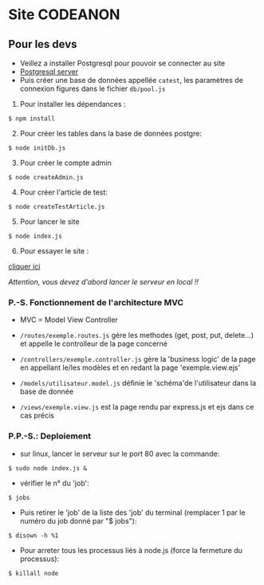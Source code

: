 # Site CODEANON

## Pour les devs

* Veillez a installer Postgresql pour pouvoir se connecter au site
* [Postgresql server](https://www.postgresql.org/download/)
* Puis créer une base de données appellée ```catest```, les paramètres de connexion figures dans le fichier ```db/pool.js```

1. Pour installer les dépendances :

```$ npm install```

2. Pour créer les tables dans la base de données postgre:

```$ node initDb.js```

3. Pour créer le compte admin

```$ node createAdmin.js```

4. Pour créer l'article de test:

```$ node createTestArticle.js```

5. Pour lancer le site

```$ node index.js```

6. Pour essayer le site :

[cliquer ici](http://127.0.0.1:8080)

*Attention, vous devez d'abord lancer le serveur en local !!*

### P.-S. Fonctionnement de l'architecture MVC

* MVC = Model View Controller

* ```/routes/exemple.routes.js``` gère les methodes (get, post, put, delete...) et appelle le controlleur de la page concerné

* ```/controllers/exemple.controller.js``` gère la 'business logic' de la page en appellant le/les modèles et en redant la page 'exemple.view.ejs'

* ```/models/utilisateur.model.js``` définie le 'schéma'de l'utilisateur dans la base de donnée

* ```/views/exemple.view.js``` est la page rendu par express.js et ejs dans ce cas précis

### P.P.-S.: Deploiement
* sur linux, lancer le serveur sur le port 80 avec la commande:

```$ sudo node index.js &```

* vérifier le n° du 'job':

```$ jobs```

* Puis retirer le 'job' de la liste des 'job' du terminal (remplacer 1 par le numéro du job donné par "$ jobs"):

```$ disown -h %1```

* Pour arreter tous les processus liés à node.js (force la fermeture du processus):

```$ killall node```